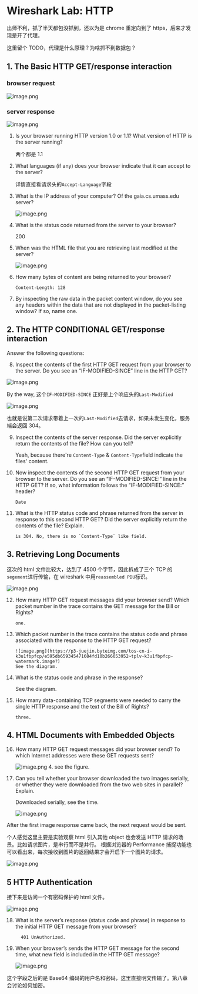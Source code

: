 # Wireshark Lab: HTTP

出师不利，抓了半天都包没抓到，还以为是 chrome 重定向到了 https，后来才发现是开了代理。

这里留个 TODO，代理是什么原理？为啥抓不到数据包？

## 1. The Basic HTTP GET/response interaction

### browser request

![image.png](https://p9-juejin.byteimg.com/tos-cn-i-k3u1fbpfcp/3274be0dbea74493b783a0a160e6c0d5~tplv-k3u1fbpfcp-watermark.image?)

### server response

![image.png](https://p1-juejin.byteimg.com/tos-cn-i-k3u1fbpfcp/a7e5da0aa13545f09f767c2ec650995e~tplv-k3u1fbpfcp-watermark.image?)

1. Is your browser running HTTP version 1.0 or 1.1? What version of HTTP is the
   server running?

   两个都是 1.1

2. What languages (if any) does your browser indicate that it can accept to the
   server?

   详情直接看请求头的`Accept-Language`字段

3. What is the IP address of your computer? Of the gaia.cs.umass.edu server?

   ![image.png](https://p3-juejin.byteimg.com/tos-cn-i-k3u1fbpfcp/991959ac96ab45b5b74e266910d959c0~tplv-k3u1fbpfcp-watermark.image?)

4. What is the status code returned from the server to your browser?

   200

5. When was the HTML file that you are retrieving last modified at the server?

   ![image.png](https://p1-juejin.byteimg.com/tos-cn-i-k3u1fbpfcp/10cd2b2133f94ecd9c513f248895682a~tplv-k3u1fbpfcp-watermark.image?)

6. How many bytes of content are being returned to your browser?

   `Content-Length: 128`

7. By inspecting the raw data in the packet content window, do you see any headers
   within the data that are not displayed in the packet-listing window? If so, name
   one.

## 2. The HTTP CONDITIONAL GET/response interaction

Answer the following questions:

8. Inspect the contents of the first HTTP GET request from your browser to the
   server. Do you see an “IF-MODIFIED-SINCE” line in the HTTP GET?

![image.png](https://p1-juejin.byteimg.com/tos-cn-i-k3u1fbpfcp/aa998a092c1540a69e7a1616622bf106~tplv-k3u1fbpfcp-watermark.image?)

By the way, 这个`IF-MODIFIED-SINCE` 正好是上个响应头的`Last-Modified`

![image.png](https://p9-juejin.byteimg.com/tos-cn-i-k3u1fbpfcp/f3b25fa014c543bcbc7599234de2df2b~tplv-k3u1fbpfcp-watermark.image?)

也就是说第二次请求带着上一次的`Last-Modified`去请求，如果未发生变化，服务端会返回 304。

9.  Inspect the contents of the server response. Did the server explicitly return the
    contents of the file? How can you tell?

    Yeah, because there're `Content-Type` & `Content-Type`field indicate the files' content.

10. Now inspect the contents of the second HTTP GET request from your browser to
    the server. Do you see an “IF-MODIFIED-SINCE:” line in the HTTP GET? If
    so, what information follows the “IF-MODIFIED-SINCE:” header?

        Date

11. What is the HTTP status code and phrase returned from the server in response to
    this second HTTP GET? Did the server explicitly return the contents of the file?
    Explain.

        is 304. No, there is no `Content-Type` like field.

## 3. Retrieving Long Documents

这次的 html 文件比较大，达到了 4500 个字节，因此拆成了三个 TCP 的`segement`进行传输，在 wireshark 中用`reassembled PDU`标识。

![image.png](https://p1-juejin.byteimg.com/tos-cn-i-k3u1fbpfcp/b47d7e7d12254c2aa673a79755909112~tplv-k3u1fbpfcp-watermark.image?)

12. How many HTTP GET request messages did your browser send? Which packet
    number in the trace contains the GET message for the Bill or Rights?

        one.

13. Which packet number in the trace contains the status code and phrase associated
    with the response to the HTTP GET request?

        ![image.png](https://p3-juejin.byteimg.com/tos-cn-i-k3u1fbpfcp/e595db659345471684fd10b266053952~tplv-k3u1fbpfcp-watermark.image?)
        See the diagram.

14. What is the status code and phrase in the response?

    See the diagram.

15. How many data-containing TCP segments were needed to carry the single HTTP
    response and the text of the Bill of Rights?

        three.

## 4. HTML Documents with Embedded Objects

16. How many HTTP GET request messages did your browser send? To which
    Internet addresses were these GET requests sent?

    ![image.png](https://p6-juejin.byteimg.com/tos-cn-i-k3u1fbpfcp/7f7c9863824641e088a65c6e5f75c83d~tplv-k3u1fbpfcp-watermark.image?) 4. see the figure.

17. Can you tell whether your browser downloaded the two images serially, or
    whether they were downloaded from the two web sites in parallel? Explain.

    Downloaded serially, see the time.

    ![image.png](https://p1-juejin.byteimg.com/tos-cn-i-k3u1fbpfcp/8c5b2ba658124c75bb2c179901e73a70~tplv-k3u1fbpfcp-watermark.image?)

After the first image response came back, the next request would be sent.

个人感觉这里主要是实验观察 html 引入其他 object 也会发送 HTTP 请求的场景。比如请求图片，是串行而不是并行。
根据浏览器的 Performance 捕捉功能也可以看出来，每次接收到图片的返回结果才会开启下一个图片的请求。

![image.png](https://p6-juejin.byteimg.com/tos-cn-i-k3u1fbpfcp/8fd5a58a1bcb41a8b66f005a8de278f7~tplv-k3u1fbpfcp-watermark.image?)

## 5 HTTP Authentication

接下来是访问一个有密码保护的 html 文件。

![image.png](https://p3-juejin.byteimg.com/tos-cn-i-k3u1fbpfcp/33d503bf7e5d4758a07200826ccf3c53~tplv-k3u1fbpfcp-watermark.image?)

18. What is the server’s response (status code and phrase) in response to the initial
    HTTP GET message from your browser?

          401 UnAuthorized.

19. When your browser’s sends the HTTP GET message for the second time, what new field is included in the HTTP GET message?

    ![image.png](https://p3-juejin.byteimg.com/tos-cn-i-k3u1fbpfcp/7c5cead518f74b44b2feedac8735a717~tplv-k3u1fbpfcp-watermark.image?)

这个字段之后的是 Base64 编码的用户名和密码，这里直接明文传输了。第八章会讨论如何加密。
